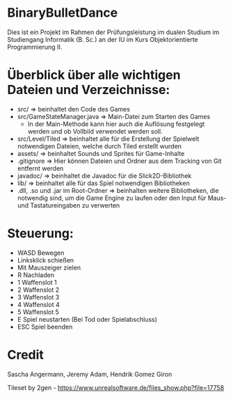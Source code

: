 # BinaryBulletDance

Dies ist ein Projekt im Rahmen der Prüfungsleistung im dualen Studium im Studiengang Informatik (B. Sc.) an der IU im Kurs Objektorientierte Programmierung II.

# Überblick über alle wichtigen Dateien und Verzeichnisse:

- src/ => beinhaltet den Code des Games
- src/GameStateManager.java => Main-Datei zum Starten des Games
  - In der Main-Methode kann hier auch die Auflösung festgelegt werden und ob Vollbild verwendet werden soll.
- src/Level/Tiled => beinhaltet alle für die Erstellung der Spielwelt notwendigen Dateien, welche durch Tiled erstellt wurden
- assets/ => beinhaltet Sounds und Sprites für Game-Inhalte
- .gitignore => Hier können Dateien und Ordner aus dem Tracking von Git entfernt werden
- javadoc/ => beinhaltet die Javadoc für die Slick2D-Bibliothek
- lib/ => beinhaltet alle für das Spiel notwendigen Bibliotheken
- .dll, .so und .jar im Root-Ordner => beinhalten weitere Bibliotheken, die notwendig sind, um die Game Engine zu laufen oder den Input für Maus- und Tastatureingaben zu verwerten

# Steuerung:

- WASD Bewegen
- Linksklick schießen
- Mit Mauszeiger zielen
- R Nachladen
- 1 Waffenslot 1
- 2 Waffenslot 2
- 3 Waffenslot 3
- 4 Waffenslot 4
- 5 Waffenslot 5
- E Spiel neustarten (Bei Tod oder Spielabschluss)
- ESC Spiel beenden

# Credit

Sascha Angermann, Jeremy Adam, Hendrik Gomez Giron

Tileset by 2gen - https://www.unrealsoftware.de/files_show.php?file=17758
